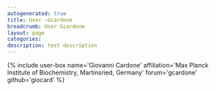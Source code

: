 ```yaml
---
autogenerated: true
title: User ›Gcardone
breadcrumb: User Gcardone
layout: page
categories: 
description: test description
---
```


{% include user-box name='Giovanni Cardone' affiliation='Max Planck Institute of Biochemistry, Martinsried, Germany' forum='gcardone' github='giocard' %}
